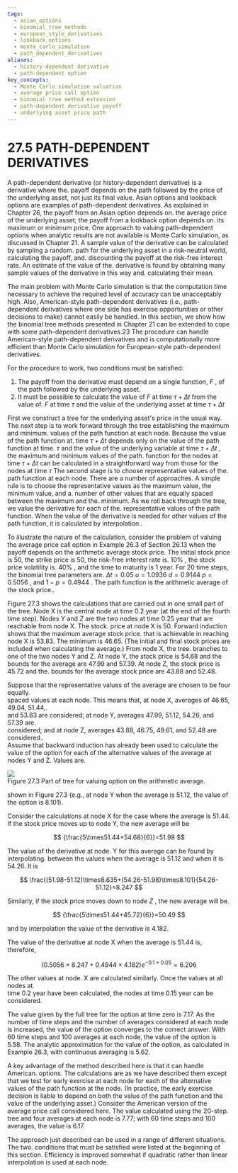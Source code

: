 ```yaml
---
tags:
  - asian_options
  - binomial_tree_methods
  - european_style_derivatives
  - lookback_options
  - monte_carlo_simulation
  - path_dependent_derivatives
aliases:
  - history-dependent derivative
  - path-dependent option
key_concepts:
  - Monte Carlo simulation valuation
  - average price call option
  - binomial tree method extension
  - path-dependent derivative payoff
  - underlying asset price path
---
```


# 27.5 PATH-DEPENDENT DERIVATIVES  

A path-dependent derivative (or history-dependent derivative) is a derivative where the. payoff depends on the path followed by the price of the underlying asset, not just its final value. Asian options and lookback options are examples of path-dependent derivatives. As explained in Chapter 26, the payoff from an Asian option depends on. the average price of the underlying asset; the payoff from a lookback option depends on. its maximum or minimum price. One approach to valuing path-dependent options when analytic results are not available is Monte Carlo simulation, as discussed in Chapter 21. A sample value of the derivative can be calculated by sampling a random. path for the underlying asset in a risk-neutral world, calculating the payoff, and. discounting the payoff at the risk-free interest rate. An estimate of the value of the. derivative is found by obtaining many sample values of the derivative in this way and. calculating their mean.  

The main problem with Monte Carlo simulation is that the computation time necessary to achieve the required level of accuracy can be unacceptably high. Also, American-style path-dependent derivatives (i.e., path-dependent derivatives where one side has exercise opportunities or other decisions to make) cannot easily be handled. In this section, we show how the binomial tree methods presented in Chapter 21 can be extended to cope with some path-dependent derivatives.23 The procedure can handle American-style path-dependent derivatives and is computationally more efficient than Monte Carlo simulation for European-style path-dependent derivatives.  

For the procedure to work, two conditions must be satisfied:  

1. The payoff from the derivative must depend on a single function, $F$ , of the path followed by the underlying asset.   
2. It must be possible to calculate the value of $F$ at time $\tau+\Delta t$ from the value of. $F$ at time $\tau$ and the value of the underlying asset at time $\tau+\Delta t$  

First we construct a tree for the underlying asset's price in the usual way. The next step is to work forward through the tree establishing the maximum and minimum. values of the path function at each node. Because the value of the path function at. time $\tau+\Delta t$ depends only on the value of the path function at time. $\tau$ and the value of the underlying variable at time $\tau+\Delta t$ , the maximum and minimum values of the path. function for the nodes at time $\tau+\Delta t$ can be calculated in a straightforward way from those for the nodes at time $\tau$ The second stage is to choose representative values of the. path function at each node. There are a number of approaches. A simple rule is to choose the representative values as the maximum value, the minimum value, and a. number of other values that are equally spaced between the maximum and the. minimum. As we roll back through the tree, we value the derivative for each of the. representative values of the path function. When the value of the derivative is needed for other values of the path function, it is calculated by interpolation..  

To illustrate the nature of the calculation, consider the problem of valuing the average price call option in Example 26.3 of Section 26.13 when the payoff depends on the arithmetic average stock price. The initial stock price is 50, the strike price is 50, the risk-free interest rate is. $10\%$ , the stock price volatility is. $40\%$ , and the time to maturity is 1 year. For 20 time steps, the binomial tree parameters are. $\Delta t=0.05$ $u=1.0936$ $d=0.9144$ $p=0.5056$ , and $1-p=0.4944$ . The path function is the arithmetic average of the stock price..  

Figure 27.3 shows the calculations that are carried out in one small part of the tree. Node $\boldsymbol{\mathrm X}$ is the central node at time 0.2 year (at the end of the fourth time step). Nodes Y and $Z$ are the two nodes at time 0.25 year that are reachable from node X. The stock. price at node X is 50. Forward induction shows that the maximum average stock price. that is achievable in reaching node $\boldsymbol{\mathrm X}$ is 53.83. The minimum is 46.65. (The initial and final stock prices are included when calculating the average.) From node X, the tree. branches to one of the two nodes Y and Z. At node Y, the stock price is 54.68 and the bounds for the average are 47.99 and 57.39. At node Z, the stock price is 45.72 and the. bounds for the average stock price are 43.88 and 52.48.  

Suppose that the representative values of the average are chosen to be four equally.   
spaced values at each node. This means that, at node X, averages of 46.65, 49.04, 51.44,.   
and 53.83 are considered; at node Y, averages 47.99, 51.12, 54.26, and 57.39 are.   
considered; and at node Z, averages 43.88, 46.75, 49.61, and 52.48 are considered..   
Assume that backward induction has already been used to calculate the value of the option for each of the alternative values of the average at nodes Y and Z. Values are.  

![](c5082aacf0341bf6b6a721928682595e09342f53055a27b645841c2602bb41b3.jpg)  
Figure 27.3 Part of tree for valuing option on the arithmetic average.  

shown in Figure 27.3 (e.g., at node Y when the average is 51.12, the value of the option is 8.101).  

Consider the calculations at node $\boldsymbol{\mathrm X}$ for the case where the average is 51.44. If the stock price moves up to node Y, the new average will be  

$$
{\frac{5\times51.44+54.68}{6}}=51.98
$$  

The value of the derivative at node. $\mathrm{Y}$ for this average can be found by interpolating. between the values when the average is 51.12 and when it is 54.26. It is  

$$
\frac{(51.98-51.12)\times8.635+(54.26-51.98)\times8.101}{54.26-51.12}=8.247
$$  

Similarly, if the stock price moves down to node $Z$ , the new average will be.  

$$
{\frac{5\times51.44+45.72}{6}}=50.49
$$  

and by interpolation the value of the derivative is 4.182.  

The value of the derivative at node $\boldsymbol{\mathrm X}$ when the average is 51.44 is, therefore,  

$$
(0.5056\times8.247+0.4944\times4.182)e^{-0.1\times0.05}=6.206
$$  

The other values at node. $\boldsymbol{\mathrm X}$ are calculated similarly. Once the values at all nodes at.   
time 0.2 year have been calculated, the nodes at time 0.15 year can be considered.  

The value given by the full tree for the option at time zero is 7.17. As the number of time steps and the number of averages considered at each node is increased, the value of the option converges to the correct answer. With 60 time steps and 100 averages at each node, the value of the option is 5.58. The analytic approximation for the value of the option, as calculated in Example 26.3, with continuous averaging is 5.62.  

A key advantage of the method described here is that it can handle American. options. The calculations are as we have described them except that we test for early exercise at each node for each of the alternative values of the path function at the node. (In practice, the early exercise decision is liable to depend on both the value of the path function and the value of the underlying asset.) Consider the American version of the average price call considered here. The value calculated using the 20-step. tree and four averages at each node is 7.77; with 60 time steps and 100 averages, the value is 6.17.  

The approach just described can be used in a range of different situations. The two. conditions that must be satisfied were listed at the beginning of this section. Efficiency is improved somewhat if quadratic rather than linear interpolation is used at each node.  
